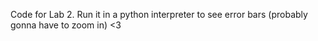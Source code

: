 Code for Lab 2. Run it in a python interpreter to see error bars (probably gonna have to zoom in)
<3